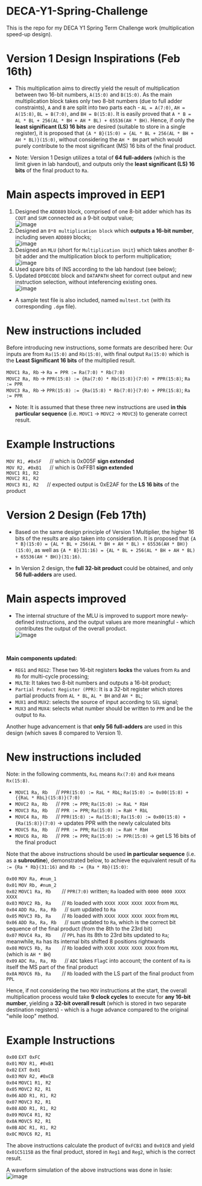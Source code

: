 # DECA-Y1-Spring-Challenge
This is the repo for my DECA Y1 Spring Term Challenge work (multiplication speed-up design).

# Version 1 Design Inspirations (Feb 16th)
* This multiplication aims to directly yield the result of multiplication between two 16-bit numbers, `A(15:0)` and `B(15:0)`. As the main multiplication block takes only two 8-bit numbers (due to full adder constraints), `A` and `B` are split into two parts each - `AL = A(7:0)`, `AH = A(15:8)`, `BL = B(7:0)`, and `BH = B(15:8)`. It is easily proved that `A * B = AL * BL + 256(AL * BH + AH * BL) + 65536(AH * BH)`. Hence, if only the **least significant (LS) 16 bits** are desired (suitable to store in a single register), it is proposed that `{A * B}(15:0) = {AL * BL + 256(AL * BH + AH * BL)}(15:0)`, without considering the `AH * BH` part which would purely contribute to the most significant (MS) 16 bits of the final product.

* Note: Version 1 Design utilizes a total of **64 full-adders** (which is the limit given in lab handout), and outputs only the **least significant (LS) 16 bits** of the final product to `Ra`.

# Main aspects improved in EEP1
1) Designed the `ADD889` block, comprised of one 8-bit adder which has its `COUT` and `SUM` connected as a 9-bit output value; <br>
   ![image](https://github.com/user-attachments/assets/88735951-0efe-4398-b232-fbec647e0644)
2) Designed an `8*8 multiplication block` which **outputs a 16-bit number**, including seven `ADD889` blocks; <br>
   ![image](https://github.com/user-attachments/assets/d91845a9-7e2f-4e35-aee4-4450a59ca656)
3) Designed an `MLU` (short for `Multiplication Unit`) which takes another 8-bit adder and the multiplication block to perform multiplication; <br>
   ![image](https://github.com/user-attachments/assets/9a37a417-3de3-46a4-80f3-d93c440b1d7d)
4) Used spare bits of INS according to the lab handout (see below);
5) Updated `DPDECODE` block and `DATAPATH` sheet for correct output and new instruction selection, without inteferencing existing ones. <br>
   ![image](https://github.com/user-attachments/assets/4e506c86-cf38-453b-aa79-10d6519e05b7)

* A sample test file is also included, named `multest.txt` (with its corresponding `.dgm` file). <br>

# New instructions included
Before introducing new instructions, some formats are described here: Our inputs are from `Ra(15:0)` and `Rb(15:0)`, with final output `Ra(15:0)` which is the **Least Significant 16 bits** of the multiplied result.

`MOVC1 Ra, Rb` -> `Ra = PPR := Ra(7:0) * Rb(7:0)` <br>
`MOVC2 Ra, Rb` -> `PPR(15:8) := {Ra(7:0) * Rb(15:8)}(7:0) + PPR(15:8)`; `Ra := PPR` <br>
`MOVC3 Ra, Rb` -> `PPR(15:8) := {Ra(15:8) * Rb(7:0)}(7:0) + PPR(15:8)`; `Ra := PPR` <br>

* Note: It is assumed that these three new instructions are used **in this particular sequence** (i.e. `MOVC1` -> `MOVC2` -> `MOVC3`) to generate correct result.

# Example Instructions
`MOV R1, #0x5F` &emsp; // which is 0x005F **sign extended** <br>
`MOV R2, #0xB1` &emsp; // which is 0xFFB1 **sign extended** <br>
`MOVC1 R1, R2` <br>
`MOVC2 R1, R2` <br>
`MOVC3 R1, R2` &emsp;  // expected output is 0xE2AF for the **LS 16 bits** of the product <br>

# Version 2 Design (Feb 17th)
* Based on the same design principle of Version 1 Multiplier, the higher 16 bits of the results are also taken into consideration. It is proposed that `{A * B}(15:0) = {AL * BL + 256(AL * BH + AH * BL) + 65536(AH * BH)}(15:0)`, as well as `{A * B}(31:16) = {AL * BL + 256(AL * BH + AH * BL) + 65536(AH * BH)}(31:16)`.

* In Version 2 design, the **full 32-bit product** could be obtained, and only **56 full-adders** are used.

# Main aspects improved
* The internal structure of the MLU is improved to support more newly-defined instructions, and the output values are more meaningful - which contributes the output of the overall product. <br>
![image](https://github.com/user-attachments/assets/af8960ad-6ed0-47da-b4c1-cee8676ddf62)

<br>

**Main components updated:**
* `REG1` and `REG2`: These two 16-bit registers **locks** the values from `Ra` and `Rb` for multi-cycle processing;
* `MULT8`: It takes two 8-bit numbers and outputs a 16-bit product;
* `Partial Product Register (PPR)`: It is a 32-bit register which stores partial products from `AL * BL`, `AL * BH` and `AH * BL`;
* `MUX1` and `MUX2`: selects the source of input according to `SEL` signal;
* `MUX3` and `MUX4`: selects what number should be written to `PPR` and be the output to `Ra`.

Another huge advancement is that **only 56 full-adders** are used in this design (which saves 8 compared to Version 1).

# New instructions included
Note: in the following comments, `RxL` means `Rx(7:0)` and `RxH` means `Rx(15:8)`. <br>
* `MOVC1 Ra, Rb` &emsp;  // `PPR(15:0) := RaL * RbL`; `Ra(15:0) := 0x00(15:8) + {{RaL * RbL}(15:8)}(7:0)` <br>
* `MOVC2 Ra, Rb` &emsp;  // `PPR := PPR`; `Ra(15:0) := RaL * RbH`  <br>
* `MOVC3 Ra, Rb` &emsp;  // `PPR := PPR`; `Ra(15:0) := RaH * RbL` <br>
* `MOVC4 Ra, Rb` &emsp;  // `PPR(15:8) := Ra(15:8)`; `Ra(15:0) := 0x00(15:8) + {Ra(15:8)}(7:0)` -> updates PPR with the newly calculated bits <br>
* `MOVC5 Ra, Rb` &emsp;  // `PPR := PPR`; `Ra(15:0) := RaH * RbH` <br>
* `MOVC6 Ra, Rb` &emsp;  // `PPR := PPR`; `Ra(15:0) := PPR(15:0)` -> get LS 16 bits of the final product <br>

Note that the above instructions should be used **in particular sequence** (i.e. as a **subroutine**), demonstrated below, to achieve the equivalent result of `Ra := {Ra * Rb}(31:16)` and `Rb := {Ra * Rb}(15:0)`: <br>

`0x00` `MOV Ra, #num_1` <br>
`0x01` `MOV Rb, #num_2` <br>
`0x02` `MOVC1 Ra, Rb` &emsp;&ensp;  // `PPR(7:0)` written; `Ra` loaded with `0000 0000 XXXX XXXX` <br>
`0x03` `MOVC2 Rb, Ra` &emsp;&ensp;  // `Rb` loaded with `XXXX XXXX XXXX XXXX` from `MUL` <br>
`0x04` `ADD Ra, Ra, Rb` &emsp;  // sum updated to `Ra` <br>
`0x05` `MOVC3 Rb, Ra` &emsp;&ensp;  // `Rb` loaded with `XXXX XXXX XXXX XXXX` from `MUL` <br>
`0x06` `ADD Ra, Ra, Rb` &emsp;  // sum updated to `Ra`, which is the correct bit sequence of the final product (from the 8th to the 23rd bit) <br>
`0x07` `MOVC4 Ra, Rb` &emsp;&ensp;  // `PPL` has its 8th to 23rd bits updated to `Ra`; meanwhile, `Ra` has its internal bits shifted 8 positions rightwards <br>
`0x08` `MOVC5 Rb, Ra` &emsp;&ensp;   // `Rb` loaded with `XXXX XXXX XXXX XXXX` from `MUL` (which is `AH * BH`) <br>
`0x09` `ADC Ra, Ra, Rb` &emsp;  // `ADC` takes `FlagC` into account; the content of `Ra` is itself the MS part of the final product <br>
`0x0A` `MOVC6 Rb, Ra` &emsp;&ensp;  // `Rb` loaded with the LS part of the final product from `PPL` <br>

Hence, if not considering the two `MOV` instructions at the start, the overall multiplication process would take **9 clock cycles** to execute for **any 16-bit number**, yielding a **32-bit overall result** (which is stored in two separate destination registers) - which is a huge advance compared to the original "while loop" method.

# Example Instructions
`0x00` `EXT 0xFC` <br>
`0x01` `MOV R1, #0xB1` <br>
`0x02` `EXT 0x01` <br>
`0x03` `MOV R2, #0xCB` <br>
`0x04` `MOVC1 R1, R2` <br>
`0x05` `MOVC2 R2, R1` <br>
`0x06` `ADD R1, R1, R2` <br>
`0x07` `MOVC3 R2, R1` <br>
`0x08` `ADD R1, R1, R2` <br>
`0x09` `MOVC4 R1, R2` <br>
`0x0A` `MOVC5 R2, R1` <br> 
`0x0B` `ADC R1, R1, R2` <br>
`0x0C` `MOVC6 R2, R1` <br>

The above instructions calculate the product of `0xFCB1` and `0x01CB` and yield `0x01C5115B` as the final product, stored in `Reg1` and `Reg2`, which is the correct result. <br>

A waveform simulation of the above instructions was done in Issie: <br>
![image](https://github.com/user-attachments/assets/48dd3e42-23c5-4a1b-b2d9-63d60aa51a78)
